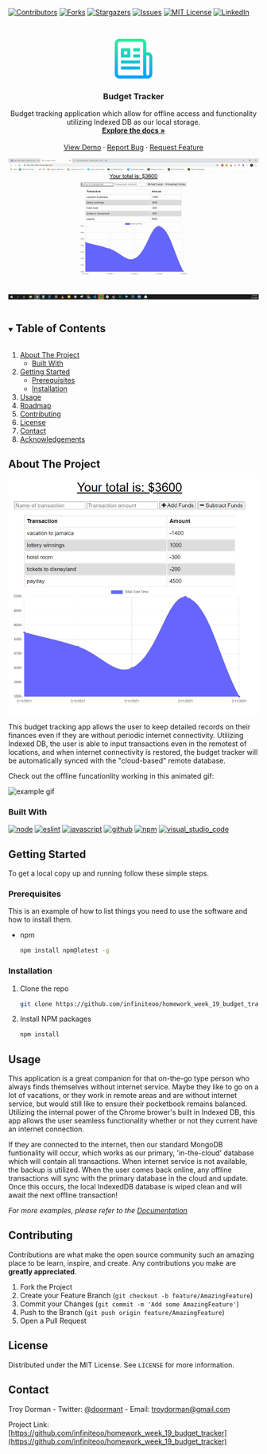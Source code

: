 
[![Contributors][contributors-shield]][contributors-url]
[![Forks][forks-shield]][forks-url]
[![Stargazers][stars-shield]][stars-url]
[![Issues][issues-shield]][issues-url]
[![MIT License][license-shield]][license-url]
[![LinkedIn][linkedin-shield]][linkedin-url]




<!-- PROJECT LOGO -->
<br />
<p align="center">
  <a href="https://github.com/infiniteoo/homework_week_18_budget_tracker">
    <img src="images/logo.png" alt="Logo" width="80" height="80">
  </a>

  <h3 align="center">Budget Tracker</h3>

  <p align="center">
    Budget tracking application which allow for offline access and functionality utilizing Indexed DB as our local storage.
    <br />
    <a href="https://github.com/infiniteoo/homework_week_18_budget_tracker"><strong>Explore the docs »</strong></a>
    <br />
    <br />
    <a href="https://fast-inlet-48607.herokuapp.com/">View Demo</a>
    ·
    <a href="https://github.com/infiniteoo/homework_week_18_budget_tracker/issues">Report Bug</a>
    ·
    <a href="https://github.com/infiniteoo/homework_week_18_budget_tracker/issues">Request Feature</a>
  </p>
</p>

![example gif](/example/gif_1.gif)

<!-- TABLE OF CONTENTS -->
<details open="open">
  <summary><h2 style="display: inline-block">Table of Contents</h2></summary>
  <ol>
    <li>
      <a href="#about-the-project">About The Project</a>
      <ul>
        <li><a href="#built-with">Built With</a></li>
      </ul>
    </li>
    <li>
      <a href="#getting-started">Getting Started</a>
      <ul>
        <li><a href="#prerequisites">Prerequisites</a></li>
        <li><a href="#installation">Installation</a></li>
      </ul>
    </li>
    <li><a href="#usage">Usage</a></li>
    <li><a href="#roadmap">Roadmap</a></li>
    <li><a href="#contributing">Contributing</a></li>
    <li><a href="#license">License</a></li>
    <li><a href="#contact">Contact</a></li>
    <li><a href="#acknowledgements">Acknowledgements</a></li>
  </ol>
</details>



<!-- ABOUT THE PROJECT -->
## About The Project

![budget tracker](./example/budget_tracker_pic.PNG)

This budget tracking app allows the user to keep detailed records on their finances even if they are without periodic internet connectivity.  Utilizing Indexed DB, the user is able to input transactions even in the remotest of locations, and when internet connectivity is restored, the budget tracker will be automatically synced with the "cloud-based" remote database.

Check out the offline funcationlity working in this animated gif:

![example gif](/example/gif_2.gif)


### Built With

[![node](https://aleen42.github.io/badges/src/node.svg)](https://aleen42.github.io/badges/src/node.svg)
[![eslint](https://aleen42.github.io/badges/src/eslint.svg)](https://aleen42.github.io/badges/src/eslint.svg)
[![javascript](https://aleen42.github.io/badges/src/javascript.svg)](https://aleen42.github.io/badges/src/javascript.svg)
[![github](https://aleen42.github.io/badges/src/github.svg)](https://aleen42.github.io/badges/src/github.svg)
[![npm](https://aleen42.github.io/badges/src/npm.svg)](https://aleen42.github.io/badges/src/npm.svg)
[![visual_studio_code](https://aleen42.github.io/badges/src/visual_studio_code.svg)](https://aleen42.github.io/badges/src/visual_studio_code.svg)



<!-- GETTING STARTED -->
## Getting Started

To get a local copy up and running follow these simple steps.

### Prerequisites

This is an example of how to list things you need to use the software and how to install them.
* npm
  ```sh
  npm install npm@latest -g
  ```

### Installation

1. Clone the repo
   ```sh
   git clone https://github.com/infiniteoo/homework_week_19_budget_tracker.git
   ```
2. Install NPM packages
   ```sh
   npm install
   ```



<!-- USAGE EXAMPLES -->
## Usage

This application is a great companion for that on-the-go type person who always finds themselves without internet service.  Maybe they like to go on a lot of vacations, or they work in remote areas and are without internet service, but would still like to ensure their pocketbook remains balanced.  Utilizing the internal power of the Chrome brower's built in Indexed DB, this app allows the user seamless functionality whether or not they current have an internet connection.  

If they are connected to the internet, then our standard MongoDB funtionality will occur, which works as our primary, 'in-the-cloud' database which will contain all transactions.  When internet service is not available, the backup is utilized.  When the user comes back online, any offline transactions will sync with the primary database in the cloud and update.  Once this occurs, the local IndexedDB database is wiped clean and will await the next offline transaction!

_For more examples, please refer to the [Documentation](https://github.com/infiniteoo/homework_week_19_budget_tracker)_



<!-- CONTRIBUTING -->
## Contributing

Contributions are what make the open source community such an amazing place to be learn, inspire, and create. Any contributions you make are **greatly appreciated**.

1. Fork the Project
2. Create your Feature Branch (`git checkout -b feature/AmazingFeature`)
3. Commit your Changes (`git commit -m 'Add some AmazingFeature'`)
4. Push to the Branch (`git push origin feature/AmazingFeature`)
5. Open a Pull Request



<!-- LICENSE -->
## License

Distributed under the MIT License. See `LICENSE` for more information.



<!-- CONTACT -->
## Contact

Troy Dorman - Twitter: [@doormant](https://twitter.com/doormant) - Email: troydorman@gmail.com

Project Link: [https://github.com/infiniteoo/homework_week_19_budget_tracker](https://github.com/infiniteoo/homework_week_19_budget_tracker)



<!-- MARKDOWN LINKS & IMAGES -->
<!-- https://www.markdownguide.org/basic-syntax/#reference-style-links -->
[contributors-shield]: https://img.shields.io/github/contributors/infiniteoo/homework_week_18_budget_tracker?style=for-the-badge
[contributors-url]: https://github.com/infiniteoo/repo/graphs/contributors
[forks-shield]: https://img.shields.io/github/forks/infiniteoo/homework_week_18_budget_tracker?style=for-the-badge
[forks-url]: https://github.com/infiniteoo/repo/network/members
[stars-shield]: https://img.shields.io/github/stars/infiniteoo/homework_week_18_budget_tracker?style=for-the-badge
[stars-url]: https://github.com/infiniteoo/repo/stargazers
[issues-shield]: https://img.shields.io/github/issues/infiniteoo/homework_week_18_budget_tracker?style=for-the-badge
[issues-url]: https://github.com/infiniteoo/repo/issues
[license-shield]: https://img.shields.io/github/license/infiniteoo/homework_week_18_budget_tracker?style=for-the-badge
[license-url]: https://github.com/infiniteoo/repo/blob/master/LICENSE.txt
[linkedin-shield]: https://img.shields.io/badge/-LinkedIn-black.svg?style=for-the-badge&logo=linkedin&colorB=555
[linkedin-url]: https://www.linkedin.com/in/t-wayne-doorman/
